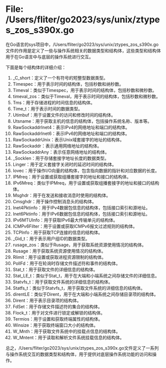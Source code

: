 # File: /Users/fliter/go2023/sys/unix/ztypes_zos_s390x.go

在Go语言的sys项目中，/Users/fliter/go2023/sys/unix/ztypes_zos_s390x.go文件的作用是定义了一些与操作系统相关的数据类型和结构体，这些类型和结构体用于在Go语言中与底层的操作系统进行交互。

下面是每个结构体的详细介绍：

1. _C_short：定义了一个有符号的短整型数据类型。
2. Timespec：用于表示时间的结构体，包括秒数和纳秒数。
3. Timeval：类似于Timespec，用于表示时间的结构体，包括秒数和微秒数。
4. timeval_zos：类似于Timeval，用于表示时间的结构体，包括秒数和微秒数。
5. Tms：用于存储进程的时间信息的结构体。
6. Time_t：用于表示时间的数据类型。
7. Utimbuf：用于设置文件的访问和修改时间的结构体。
8. Utsname：用于获取主机的信息的结构体，包括操作系统名称、版本等。
9. RawSockaddrInet4：表示IPv4的网络地址和端口的结构体。
10. RawSockaddrInet6：表示IPv6的网络地址和端口的结构体。
11. RawSockaddrUnix：表示Unix域套接字的地址的结构体。
12. RawSockaddr：表示通用网络地址的结构体。
13. RawSockaddrAny：表示任意网络地址的结构体。
14. _Socklen：用于存储套接字地址长度的数据类型。
15. Linger：用于定义套接字关闭时的延迟时间的结构体。
16. Iovec：用于操作I/O向量的结构体，包含指向数据的指针和对应数据的长度。
17. IPMreq：用于设置或获取组播套接字的地址和接口的结构体。
18. IPv6Mreq：类似于IPMreq，用于设置或获取组播套接字的地址和接口的结构体。
19. Msghdr：用于在发送和接收消息时使用的结构体。
20. Cmsghdr：用于操作控制消息头的结构体。
21. Inet4Pktinfo：用于IPv4数据包信息的结构体，包括接口索引和源地址。
22. Inet6Pktinfo：用于IPv6数据包信息的结构体，包括接口索引和源地址。
23. IPv6MTUInfo：用于获取IPv6最大传输单元的结构体。
24. ICMPv6Filter：用于设置或获取ICMPv6报文过滤规则的结构体。
25. TCPInfo：用于获取TCP连接的信息的结构体。
26. _Gid_t：用于表示用户组ID的数据类型。
27. rusage_zos：类似于Rusage，用于获取系统资源使用情况的结构体。
28. Rusage：用于获取系统资源使用情况的结构体。
29. Rlimit：用于设置或获取进程资源限制的结构体。
30. PollFd：用于在轮询时存储文件描述符和事件的结构体。
31. Stat_t：用于获取文件的详细信息的结构体。
32. Stat_LE_t：类似于Stat_t，用于在大端和小端系统之间存储文件的详细信息。
33. Statvfs_t：用于获取文件系统的详细信息的结构体。
34. Statfs_t：类似于Statvfs_t，用于获取文件系统的详细信息的结构体。
35. direntLE：类似于Dirent，用于在大端和小端系统之间存储目录项的结构体。
36. Dirent：用于表示目录项的结构体。
37. FdSet：用于存储文件描述符的集合的结构体。
38. Flock_t：用于对文件进行锁定或解锁的结构体。
39. Termios：用于设置和获取终端属性的结构体。
40. Winsize：用于获取终端窗口大小的结构体。
41. W_Mnth：用于获取文件系统中的挂载点信息的结构体。
42. W_Mntent：用于读取和解析文件系统挂载信息的结构体。

总之，/Users/fliter/go2023/sys/unix/ztypes_zos_s390x.go文件定义了一系列与操作系统交互的数据类型和结构体，用于提供对底层操作系统功能的访问和操作。


